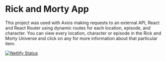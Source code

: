 # Rick and Morty App

This project was used with Axios making requests to an external API, React and React Router using dynamic routes for each location, episode, and character. You can view every location, character or episode in the Rick and Morty Universe and click on any for more information about that particular item.

[![Netlify Status](https://api.netlify.com/api/v1/badges/75f4da74-e6d7-4c68-923a-3466bd925ea9/deploy-status)](https://app.netlify.com/sites/sparandmapi/deploys)
